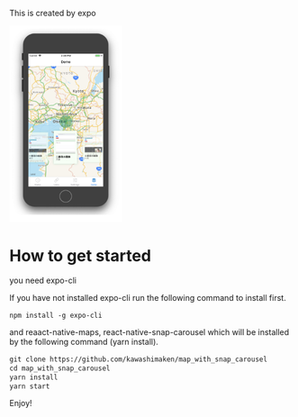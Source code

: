 This is created by expo

<img src="https://github.com/kawashimaken/map_with_snap_carousel/raw/master/screenshots/01.png" width="200">

# How to get started

you need expo-cli 

If you have not installed expo-cli run the following command to install first.

```
npm install -g expo-cli

```

and reaact-native-maps, react-native-snap-carousel which will be installed by the following command (yarn install).

```
git clone https://github.com/kawashimaken/map_with_snap_carousel
cd map_with_snap_carousel
yarn install
yarn start
```

Enjoy!
